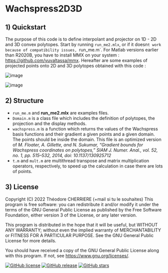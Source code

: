 # Wachspress2D3D

## 1) Quickstart

The purpose of this code is to define interpolant and projector on 1D - 2D and 3D convex polytopes.
Start by running `run_me2.mlx`, or if it doesn`t work because of compatibility issues, `run_me.m`.
For Matlab versions earlier than R2020B, you have to install MMX on your system :
<https://github.com/yuvaltassa/mmx>.
Hereafter are some examples of projected points onto 2D and 3D polytopes obtained with this code :

![image](https://user-images.githubusercontent.com/72595712/172386691-7dddad3d-a374-476c-adab-eef12e27531a.png)

![image](https://user-images.githubusercontent.com/72595712/172387565-c65bc494-17af-4f78-9f18-595e04efa7c1.png)

## 2) Structure

* `run_me.m` and **run_me2.mlx** are examples files.
* `Domain.m` is a class file which includes the definition of polytopes, the projection and the display methods.
* `wachspress.m` is a function which returns the values of the Wachspress basis functions and their gradient a given points and a given domain. The points should be inside the domain. This file is an optimized version of 
*M. Floater, A. Gillette, and N. Sukumar,
“Gradient bounds for Wachspress coordinates on polytopes,”
SIAM J. Numer. Anal., vol. 52, no. 1, pp. 515–532, 2014,
doi: 10.1137/130925712*
* `t.m` and `mult.m` are multithread transpose and matrix multiplication operators, respectively, to speed up the calculation in case there are lots of points.

## 3) License

Copyright (C) 2022 Théodore CHERRIERE (+mail si tu le souhaites)
This program is free software: you can redistribute it and/or modify it under the terms of the GNU General Public License as published by the Free Software Foundation, either version 3 of the License, or any later version.

This program is distributed in the hope that it will be useful, but WITHOUT ANY WARRANTY; without even the implied warranty of MERCHANTABILITY or FITNESS FOR A PARTICULAR PURPOSE.  See the GNU General Public License for more details.

You should have received a copy of the GNU General Public License along with this program.  If not, see <https://www.gnu.org/licenses/>.

[![GitHub license](https://img.shields.io/github/license/tcherrie/Wachspress2D3D)](https://github.com/tcherrie/Wachspress2D3D) [![GitHub release](https://img.shields.io/github/release/tcherrie/Wachspress2D3D.svg)](https://github.com/tcherrie/Wachspress2D3D/releases/) [![GitHub stars](https://img.shields.io/github/stars/tcherrie/Wachspress2D3D)](https://github.com/tcherrie/Wachspress2D3D/stargazers)
 
